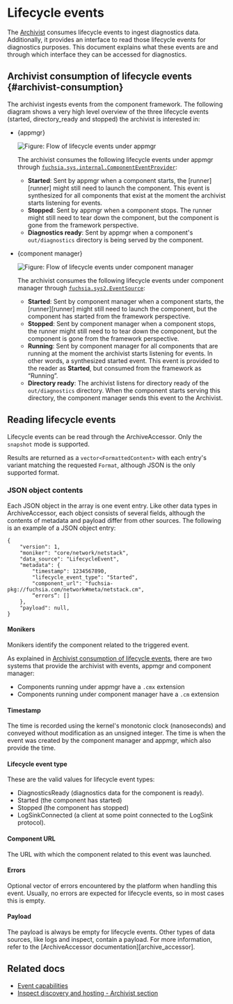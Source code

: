 # Lifecycle events

The [Archivist][archivist] consumes lifecycle events to ingest diagnostics data. Additionally, it provides an
interface to read those lifecycle events for diagnostics purposes. This document explains what
these events are and through which interface they can be accessed for diagnostics.

## Archivist consumption of lifecycle events {#archivist-consumption}

The archivist ingests events from the component framework.
The following diagram shows a very high level overview of the three lifecycle events
(started, directory_ready and stopped) the archivist is interested in:

- {appmgr}

  ![Figure: Flow of lifecycle events under appmgr](appmgr_lifecycle_flow.png)

  The archivist consumes the following lifecycle events under appmgr through
  [`fuchsia.sys.internal.ComponentEventProvider`][component_event_provider]:

  - **Started**: Sent by appmgr when a component starts, the [runner][runner] might still need to
    launch the component. This event is synthesized for all components that exist at the moment the
    archivist starts listening for events.
  - **Stopped**: Sent by appmgr when a component stops. The runner might still need to tear down the
    component, but the component is gone from the framework perspective.
  - **Diagnostics ready**: Sent by appmgr when a component's `out/diagnostics` directory is being
    served by the component.


- {component manager}

  ![Figure: Flow of lifecycle events under component manager](component_manager_lifecycle_flow.png)

  The archivist consumes the following lifecycle events under component manager through
  [`fuchsia.sys2.EventSource`][event_source]:

  - **Started**: Sent by component manager when a component starts, the [runner][runner] might still
    need to launch the component, but the component has started from the framework perspective.
  - **Stopped**: Sent by component manager when a component stops, the runner might still need to to
    tear down the component, but the component is gone from the framework perspective.
  - **Running**: Sent by component manager for all components that are running at the moment the
    archivist starts listening for events. In other words, a synthesized started event. This event
    is provided to the reader as **Started**, but consumed from the framework as “Running”.
  - **Directory ready**: The archivist listens for directory ready of the `out/diagnostics`
    directory. When the component starts serving this directory, the component manager sends this
    event to the Archivist.


## Reading lifecycle events

Lifecycle events can be read through the ArchiveAccessor. Only the `snapshot` mode is supported.

<!-- TODO(fxbug.dev/60763): link to ArchiveAccessor documentation where each mode is explained -->

Results are returned as a `vector<FormattedContent>` with each entry's variant matching the
requested `Format`, although JSON is the only supported format.


### JSON object contents

Each JSON object in the array is one event entry. Like other data types in ArchiveAccessor,
each object consists of several fields, although the contents of metadata and payload differ
from other sources. The following is an example of a JSON object entry:

```
{
    "version": 1,
    "moniker": "core/network/netstack",
    "data_source": "LifecycleEvent",
    "metadata": {
        "timestamp": 1234567890,
        "lifecycle_event_type": "Started",
        "component_url": "fuchsia-pkg://fuchsia.com/network#meta/netstack.cm",
        “errors”: []
    },
    "payload": null,
}

```

#### Monikers

Monikers identify the component related to the triggered event.

As explained in [Archivist consumption of lifecycle events](#archivist-consumption), there are two
systems that provide the archivist with events, appmgr and component manager:

-   Components running under appmgr have a `.cmx` extension
-   Components running under component manager have a `.cm` extension

#### Timestamp

The time is recorded using the kernel's monotonic clock (nanoseconds) and conveyed without
modification as an unsigned integer. The time is when the event was created by the component
manager and appmgr, which also provide the time.

#### Lifecycle event type

These are the valid values for lifecycle event types:

- DiagnosticsReady (diagnostics data for the component
is ready).
- Started (the component has started)
- Stopped (the component has stopped)
- LogSinkConnected (a client at some point connected to the LogSink protocol).

#### Component URL

The URL with which the component related to this event was launched.

#### Errors

Optional vector of errors encountered by the platform when handling this event.
Usually, no errors are expected for lifecycle events, so in most cases this is empty.


#### Payload

The payload is always be empty for lifecycle events. Other types of data sources, like logs and
inspect, contain a payload. For more information, refer to the
[ArchiveAccessor documentation][archive_accessor].


## Related docs

- [Event capabilities][event_capabilities]
- [Inspect discovery and hosting - Archivist section][inspect_discovery_hosting]


[archivist]: /reference/diagnostics/inspect/tree.md#archivist
[event_source]: https://fuchsia.dev/reference/fidl/fuchsia.sys2#EventSource
[component_event_provider]: https://fuchsia.dev/reference/fidl/fuchsia.sys.internal#ComponentEventProvider
[event_capabilities]: /concepts/components/v2/capabilities/event.md
[inspect_discovery_hosting]: /reference/diagnostics/inspect/tree.md#archivist
[component_runner]: /glossary#runner
